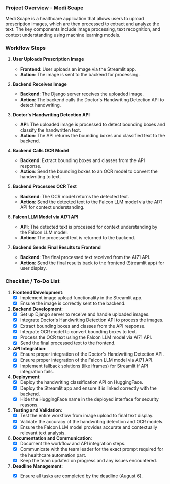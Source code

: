 ### Project Overview - Medi Scape
Medi Scape is a healthcare application that allows users to upload prescription images, which are then processed to extract and analyze the text. The key components include image processing, text recognition, and context understanding using machine learning models.

### Workflow Steps

1. **User Uploads Prescription Image**
   - **Frontend**: User uploads an image via the Streamlit app.
   - **Action**: The image is sent to the backend for processing.

2. **Backend Receives Image**
   - **Backend**: The Django server receives the uploaded image.
   - **Action**: The backend calls the Doctor's Handwriting Detection API to detect handwriting.

3. **Doctor's Handwriting Detection API**
   - **API**: The uploaded image is processed to detect bounding boxes and classify the handwritten text.
   - **Action**: The API returns the bounding boxes and classified text to the backend.

4. **Backend Calls OCR Model**
   - **Backend**: Extract bounding boxes and classes from the API response.
   - **Action**: Send the bounding boxes to an OCR model to convert the handwriting to text.

5. **Backend Processes OCR Text**
   - **Backend**: The OCR model returns the detected text.
   - **Action**: Send the detected text to the Falcon LLM model via the AI71 API for context understanding.

6. **Falcon LLM Model via AI71 API**
   - **API**: The detected text is processed for context understanding by the Falcon LLM model.
   - **Action**: The processed text is returned to the backend.

7. **Backend Sends Final Results to Frontend**
   - **Backend**: The final processed text received from the AI71 API.
   - **Action**: Send the final results back to the frontend (Streamlit app) for user display.

### Checklist / To-Do List

1. **Frontend Development**:
   - [x] Implement image upload functionality in the Streamlit app.
   - [x] Ensure the image is correctly sent to the backend.

2. **Backend Development**:
   - [x] Set up Django server to receive and handle uploaded images.
   - [x] Integrate Doctor's Handwriting Detection API to process the images.
   - [x] Extract bounding boxes and classes from the API response.
   - [x] Integrate OCR model to convert bounding boxes to text.
   - [x] Process the OCR text using the Falcon LLM model via AI71 API.
   - [x] Send the final processed text to the frontend.

3. **API Integration**:
   - [x] Ensure proper integration of the Doctor's Handwriting Detection API.
   - [x] Ensure proper integration of the Falcon LLM model via AI71 API.
   - [x] Implement fallback solutions (like iframes) for Streamlit if API integration fails.

4. **Deployment**:
   - [x] Deploy the handwriting classification API on HuggingFace.
   - [x] Deploy the Streamlit app and ensure it is linked correctly with the backend.
   - [x] Hide the HuggingFace name in the deployed interface for security reasons.

5. **Testing and Validation**:
   - [x] Test the entire workflow from image upload to final text display.
   - [x] Validate the accuracy of the handwriting detection and OCR models.
   - [x] Ensure the Falcon LLM model provides accurate and contextually relevant text analysis.

6. **Documentation and Communication**:
   - [x] Document the workflow and API integration steps.
   - [x] Communicate with the team leader for the exact prompt required for the healthcare automation part.
   - [x] Keep the team updated on progress and any issues encountered.

7. **Deadline Management**:
   - [x] Ensure all tasks are completed by the deadline (August 6).


